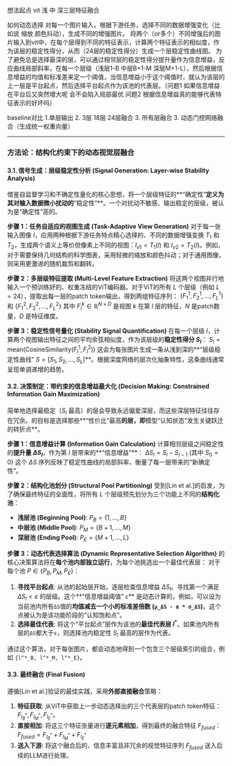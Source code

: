 想法起点 vit 浅 中 深三层特征融合

如何动态选择 
对每一个图片输入，根据下游任务，选择不同的数据增强变化（比如说 缩放 颜色抖动），生成不同的增强图片。
将两个（or多个）不同增强后的图片输入到vit中，在每个层得到不同的特征表示，计算两个特征表示的相似度，作为该层的稳定性得分，从而（24层的稳定性得分）生成一个层稳定性曲线图。
为了避免总是选择最深的层，可以通过相邻层的稳定性得分提升量作为信息增益，反应曲线局部斜率，在每一个层级（浅层1-B 中层B+1-M 深层M+1-L），然后根据信息增益的均值和标准差来定一个阈值，当信息增益小于这个阈值时，就认为该层的上一层是平台起点，然后选择平台起点作为该池的代表层。（问题1 如果信息增益在平台后又突然增大呢 会不会陷入局部最优 问题2 根据信息增益真的能够代表特征表示的好坏吗）

baseline对比
1.单层输出
2. 3层 18层 24层融合
3. 所有层融合
3. 动态门控网络融合（生成统一权重向量）


---

### **方法论：结构化约束下的动态视觉层融合**


#### **3.1. 信号生成：层级稳定性分析 (Signal Generation: Layer-wise Stability Analysis)**

借鉴自监督学习和不确定性量化的核心思想，将一个层级特征的**“确定性”**定义为其对输入数据微小扰动的**“稳定性”**。一个对扰动不敏感、输出稳定的层级，被认为是“确定性”高的。

**步骤 1：任务自适应的视图生成 (Task-Adaptive View Generation)**
对于每一张输入图像 $I$，应用两种根据下游任务特点精心选择的、不同的数据增强变换 $T_1$ 和 $T_2$，生成两个语义上等价但像素上不同的视图：$I_{v1} = T_1(I)$ 和 $I_{v2} = T_2(I)$。例如，对于需要保持几何结构的科学图表，采用轻微的缩放和颜色抖动；对于通用图像，则采用更激进的随机裁剪和翻转。

**步骤 2：多层级特征提取 (Multi-Level Feature Extraction)**
将这两个视图并行地输入一个预训练好的、权重冻结的ViT编码器。对于ViT的所有 $L$ 个层级（例如 $L=24$），提取出每一层的patch token输出，得到两组特征序列：
$\{F^1_1, F^1_2, ..., F^1_L\}$ 和 $\{F^2_1, F^2_2, ..., F^2_L\}$
其中 $F^k_l \in \mathbb{R}^{N \times D}$ 是视图 $k$ 在第 $l$ 层的特征，$N$ 是patch数量，$D$ 是特征维度。

**步骤 3：稳定性信号量化 (Stability Signal Quantification)**
在每一个层级 $l$，计算两个视图输出特征之间的平均余弦相似度，作为该层级的**稳定性得分 $S_l$**：
$S_l = \text{mean}(\text{CosineSimilarity}(F^1_l, F^2_l))$
这会为每张图片生成一条从浅到深的**“层级稳定性曲线” $S = [S_1, S_2, ..., S_L]$**。根据深度网络的层次化抽象特性，这条曲线通常呈现单调递增的趋势。

#### **3.2. 决策制定：带约束的信息增益最大化 (Decision Making: Constrained Information Gain Maximization)**

简单地选择最稳定（$S_l$ 最高）的层会导致永远偏爱深层，而这些深层特征往往存在冗余。的目标是选择那些**“性价比”最高**的层，即**模型“认知状态”发生关键跃迁的转折点**。

**步骤 1：信息增益计算 (Information Gain Calculation)**
计算相邻层级之间稳定性的**提升量 $\Delta S_l$**，作为第 $l$ 层带来的**“信息增益”**：
$\Delta S_l = S_l - S_{l-1}$ (其中 $S_0=0$)
这个 $\Delta S$ 序列反映了稳定性曲线的局部斜率，衡量了每一层带来的“新确定性”。

**步骤 2：结构化池划分 (Structural Pool Partitioning)**
受到[Lin et al.]的启发，为了确保最终特征的全面性，将所有 $L$ 个层级预先划分为三个功能上不同的**结构化池**：
*   **浅层池 (Beginning Pool)**: $P_B = \{1, ..., B\}$
*   **中层池 (Middle Pool)**: $P_M = \{B+1, ..., M\}$
*   **深层池 (Ending Pool)**: $P_E = \{M+1, ..., L\}$

**步骤 3：动态代表选择算法 (Dynamic Representative Selection Algorithm)**
的核心决策算法将在**每个池内部独立运行**，为每个池挑选出一个最佳代表层：
对于每个池 $P \in \{P_B, P_M, P_E\}$：
1.  **寻找平台起点**: 从池的起始层开始，逐层检查信息增益 $\Delta S_l$。寻找第一个满足 $\Delta S_l < \varepsilon$ 的层级。这个**“信息增益阈值” `ε`** 是动态计算的，例如，可以设为当前池内所有`ΔS`值的**均值减去一个小的标准差倍数 (`μ_ΔS - α * σ_ΔS`)**。这个点被认为是该功能阶段的“认知饱和点”。
2.  **选择最佳代表**: 将这个“平台起点”层作为该池的**最佳代表层 $l^*$**。如果池内所有层的`ΔS`都大于`ε`，则选择池内稳定性 $S_l$ 最高的层作为代表。

通过这个算法，对于每张图片，都会动态地得到一个包含三个层级索引的组合，例如 `{l^*_B, l^*_M, l^*_E}`。

#### **3.3. 最终融合 (Final Fusion)**

遵循[Lin et al.]验证的最佳实践，采用**外部直接融合**策略：
1.  **特征获取**: 从ViT中获取上一步动态选择出的三个代表层的patch token特征：$F_{l^*_B}, F_{l^*_M}, F_{l^*_E}$。
2.  **直接相加**: 将这三个特征张量进行**逐元素相加**，得到最终的融合特征 $F_{fused}$：
    $F_{fused} = F_{l^*_B} + F_{l^*_M} + F_{l^*_E}$
3.  **送入下游**: 将这个融合后的、信息丰富且非冗余的视觉特征序列 $F_{fused}$ 送入后续的LLM进行处理。

